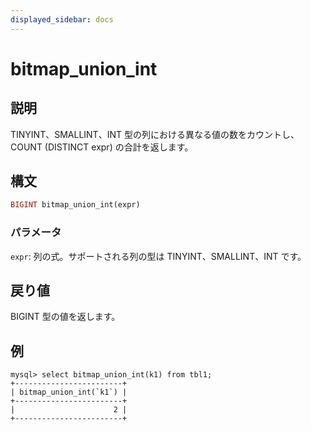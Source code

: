 ```yaml
---
displayed_sidebar: docs
---
```


# bitmap_union_int

## 説明

TINYINT、SMALLINT、INT 型の列における異なる値の数をカウントし、COUNT (DISTINCT expr) の合計を返します。

## 構文

```Haskell
BIGINT bitmap_union_int(expr)
```

### パラメータ

`expr`: 列の式。サポートされる列の型は TINYINT、SMALLINT、INT です。

## 戻り値

BIGINT 型の値を返します。

## 例

```Plaintext
mysql> select bitmap_union_int(k1) from tbl1;
+------------------------+
| bitmap_union_int(`k1`) |
+------------------------+
|                      2 |
+------------------------+
```
